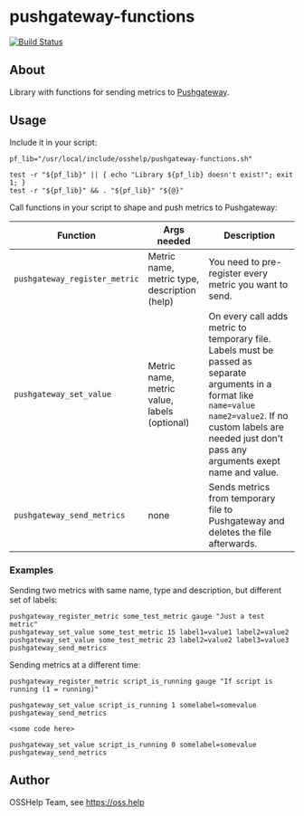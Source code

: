 # pushgateway-functions

[![Build Status](https://drone.osshelp.ru/api/badges/OSSHelp/pushgateway-functions/status.svg)](https://drone.osshelp.ru/OSSHelp/pushgateway-functions)

## About

Library with functions for sending metrics to [Pushgateway](https://gitea.osshelp.ru/ansible/pushgateway).

## Usage

Include it in your script:

``` shell
pf_lib="/usr/local/include/osshelp/pushgateway-functions.sh"

test -r "${pf_lib}" || { echo "Library ${pf_lib} doesn't exist!"; exit 1; }
test -r "${pf_lib}" && . "${pf_lib}" "${@}"
```

Call functions in your script to shape and push metrics to Pushgateway:

| Function | Args needed | Description |
| -------- | -------- | -------- |
| `pushgateway_register_metric` | Metric name, metric type, description (help) | You need to pre-register every metric you want to send. |
| `pushgateway_set_value` | Metric name, metric value, labels (optional) | On every call adds metric to temporary file. Labels must be passed as separate arguments in a format like `name=value name2=value2`. If no custom labels are needed just don't pass any arguments exept name and value. |
| `pushgateway_send_metrics` | none | Sends metrics from temporary file to Pushgateway and deletes the file afterwards. |

### Examples

Sending two metrics with same name, type and description, but different set of labels:

``` shell
pushgateway_register_metric some_test_metric gauge "Just a test metric"
pushgateway_set_value some_test_metric 15 label1=value1 label2=value2
pushgateway_set_value some_test_metric 23 label2=value2 label3=value3
pushgateway_send_metrics
```

Sending metrics at a different time:

``` shell
pushgateway_register_metric script_is_running gauge "If script is running (1 = running)"

pushgateway_set_value script_is_running 1 somelabel=somevalue
pushgateway_send_metrics

<some code here>

pushgateway_set_value script_is_running 0 somelabel=somevalue
pushgateway_send_metrics
```

## Author

OSSHelp Team, see <https://oss.help>
